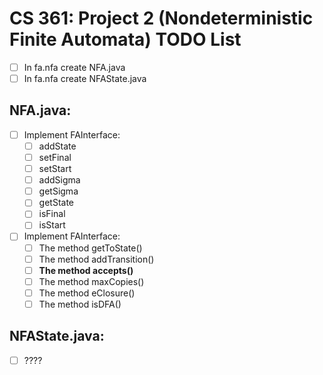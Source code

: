 # CS 361: Project 2 (Nondeterministic Finite Automata) TODO List

- [ ] In fa.nfa create NFA.java
- [ ] In fa.nfa create NFAState.java

## NFA.java:
- [ ] Implement FAInterface:
    - [ ] addState
    - [ ] setFinal
    - [ ] setStart
    - [ ] addSigma
    - [ ] getSigma
    - [ ] getState
    - [ ] isFinal
    - [ ] isStart
- [ ] Implement FAInterface:
    - [ ] The method getToState()
    - [ ] The method addTransition()
    - [ ] **The method accepts()**
    - [ ] The method maxCopies()
    - [ ] The method eClosure()
    - [ ] The method isDFA()

## NFAState.java:
- [ ] ????
